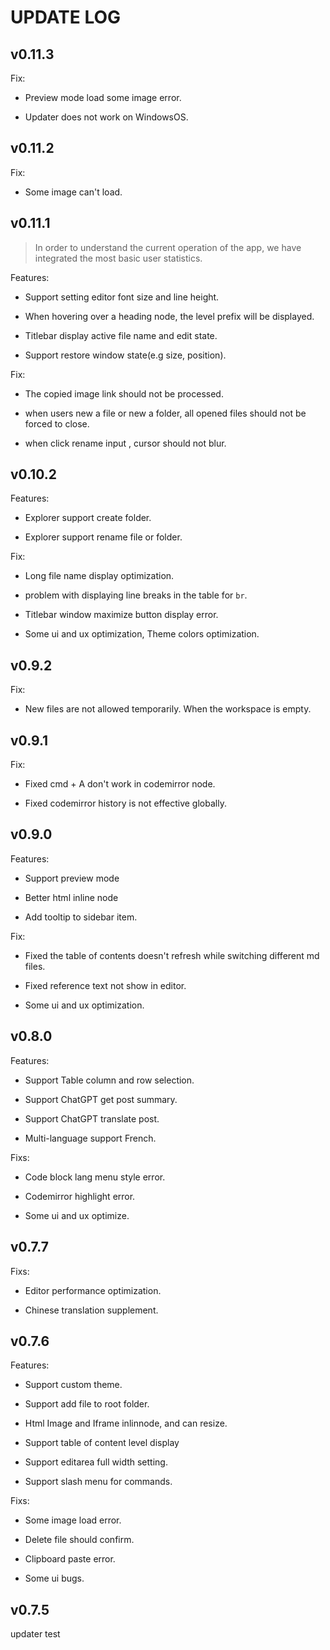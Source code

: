 # UPDATE LOG

## v0.11.3

Fix: 

- Preview mode load some image error.

- Updater does not work on WindowsOS.

## v0.11.2

Fix: 

- Some image can't load.

## v0.11.1

> In order to understand the current operation of the app, we have integrated the most basic user statistics.

Features:

- Support setting editor font size and line height.

- When hovering over a heading node, the level prefix will be displayed.

- Titlebar display active file name and edit state.

- Support restore window state(e.g size, position).

Fix: 

- The copied image link should not be processed.

- when users new a file or new a folder, all opened files should not be forced to close.

- when click rename input , cursor should not blur.

## v0.10.2

Features:

- Explorer support create folder.

- Explorer support rename file or folder.

Fix: 

- Long file name display optimization.

- problem with displaying line breaks in the table for `br`.

- Titlebar window maximize button display error.

- Some ui and ux optimization, Theme colors optimization.

## v0.9.2

Fix:

- New files are not allowed temporarily. When the workspace is empty.

## v0.9.1

Fix:

- Fixed cmd + A don't work in codemirror node.

- Fixed codemirror history is not effective globally.


## v0.9.0

Features:

- Support preview mode

- Better html inline node

- Add tooltip to sidebar item.

Fix:

- Fixed the table of contents doesn't refresh while switching different md files.

- Fixed reference text not show in editor.

- Some ui and ux optimization.


## v0.8.0

Features:

- Support Table column and row selection.

- Support ChatGPT get post summary.

- Support ChatGPT translate post.

- Multi-language support French.

Fixs: 

- Code block lang menu style error.

- Codemirror highlight error.

- Some ui and ux optimize.


## v0.7.7

Fixs: 

- Editor performance optimization.
  
- Chinese translation supplement.


## v0.7.6

Features:

- Support custom theme.

- Support add file to root folder.

- Html Image and Iframe inlinnode, and can resize.

- Support table of content level display

- Support editarea full width setting.

- Support slash menu for commands.

Fixs:

- Some image load error.

- Delete file should confirm.

- Clipboard paste error.

- Some ui bugs.


## v0.7.5

updater test
